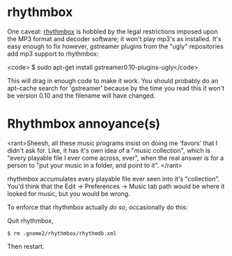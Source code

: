 # rhythmbox

One caveat:
[rhythmbox](http://whttp://www.gnome.org/projects/rhythmbox/ww.gnome.org/projects/rhythmbox)
is hobbled by the legal restrictions imposed upon the MP3 format and
decoder software; it won't play mp3's as installed. It's easy enough to
fix however, gstreamer plugins from the "ugly" repositories add mp3
support to rhythmbox:

\<code\> $ sudo apt-get install gstreamer0.10-plugins-ugly\</code\>

This will drag in enough code to make it work. You should probably do an
apt-cache search for 'gstreamer' because by the time you read this it
won't be version 0.10 and the filename will have changed.

# Rhythmbox annoyance(s)

\<rant\>Sheesh, all these music programs insist on doing me 'favors'
that I didn't ask for. Like, it has it's own idea of a "music
collection", which is "every playable file I ever come across, ever",
when the real answer is for a person to "put your music in a folder, and
point to it". \</rant\>

rhythmbox accumulates every playable file ever seen into it's
"collection". You'd think that the Edit -\> Preferences -\> Music tab
path would be where it looked for music, but you would be wrong.

To enforce that rhythmbox actually *do so*, occasionally do this:

Quit rhythmbox,

    $ rm .gnome2/rhythmbox/rhythmdb.xml

Then restart.
